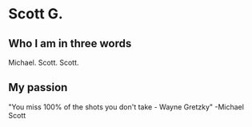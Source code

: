 # Scott G.

## Who I am in three words
Michael. Scott. Scott.

## My passion
"You miss 100% of the shots you don't take - Wayne Gretzky" -Michael Scott